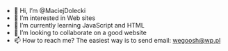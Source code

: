 - 👋 Hi, I’m @MaciejDolecki
- 👀 I’m interested in Web sites
- 🌱 I’m currently learning JavaScript and HTML
- 💞️ I’m looking to collaborate on a good website
- 📫 How to reach me? The easiest way is to send email: wegoosh@wp.pl

<!---
MaciejDolecki/MaciejDolecki is a ✨ special ✨ repository because its `README.md` (this file) appears on your GitHub profile.
You can click the Preview link to take a look at your changes.
--->
